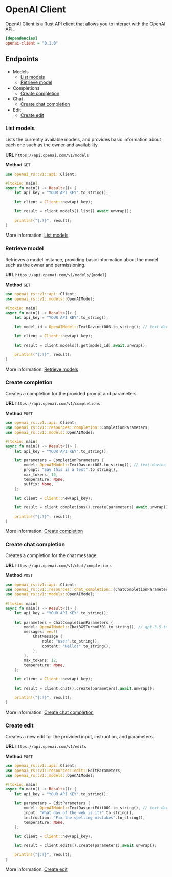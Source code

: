 # OpenAI Client

OpenAI Client is a Rust API client that allows you to interact with the OpenAI API.

```ini
[dependencies]
openai-client = "0.1.0"
```

## Endpoints

- Models
  - [List models](#list-models)
  - [Retrieve model](#retrieve-model)
- Completions
  - [Create completion](#create-completion)
- Chat
  - [Create chat completion](#create-chat-completion)
- Edit
  - [Create edit](#create-edit)

### List models

Lists the currently available models, and provides basic information about each one such as the owner and availability.

**URL** `https://api.openai.com/v1/models`

**Method** `GET`

```rs
use openai_rs::v1::api::Client;

#[tokio::main]
async fn main() -> Result<()> {
    let api_key = "YOUR API KEY".to_string();

    let client = Client::new(api_key);

    let result = client.models().list().await.unwrap();

    println!("{:?}", result);
}
```

More information: [List models](https://platform.openai.com/docs/api-reference/models/list)

### Retrieve model

Retrieves a model instance, providing basic information about the model such as the owner and permissioning.

**URL** `https://api.openai.com/v1/models/{model}`

**Method** `GET`

```rs
use openai_rs::v1::api::Client;
use openai_rs::v1::models::OpenAIModel;

#[tokio::main]
async fn main() -> Result<()> {
    let api_key = "YOUR API KEY".to_string();

    let model_id = OpenAIModel::TextDavinci003.to_string(); // text-davinci-003

    let client = Client::new(api_key);

    let result = client.models().get(model_id).await.unwrap();

    println!("{:?}", result);
}
```

More information: [Retrieve models](https://platform.openai.com/docs/api-reference/models/retrieve)

### Create completion

Creates a completion for the provided prompt and parameters.

**URL** `https://api.openai.com/v1/completions`

**Method** `POST`

```rs
use openai_rs::v1::api::Client;
use openai_rs::v1::resources::completion::CompletionParameters;
use openai_rs::v1::models::OpenAIModel;

#[tokio::main]
async fn main() -> Result<()> {
    let api_key = "YOUR API KEY".to_string();

    let parameters = CompletionParameters {
        model: OpenAIModel::TextDavinci003.to_string(), // text-davinci-003
        prompt: "Say this is a test".to_string(),
        max_tokens: 10,
        temperature: None,
        suffix: None,
    };

    let client = Client::new(api_key);

    let result = client.completions().create(parameters).await.unwrap();

    println!("{:?}", result);
}
```

More information: [Create completion](https://platform.openai.com/docs/api-reference/completions/create)

### Create chat completion

Creates a completion for the chat message.

**URL** `https://api.openai.com/v1/chat/completions`

**Method** `POST`

```rs
use openai_rs::v1::api::Client;
use openai_rs::v1::resources::chat_completion::{ChatCompletionParameters, ChatMessage};
use openai_rs::v1::models::OpenAIModel;

#[tokio::main]
async fn main() -> Result<()> {
    let api_key = "YOUR API KEY".to_string();

    let parameters = ChatCompletionParameters {
        model: OpenAIModel::Chat3X5Turbo0301.to_string(), // gpt-3.5-turbo-0301
        messages: vec![
            ChatMessage {
                role: "user".to_string(),
                content: "Hello!".to_string(),
            },
        ],
        max_tokens: 12,
        temperature: None,
    };

    let client = Client::new(api_key);

    let result = client.chat().create(parameters).await.unwrap();

    println!("{:?}", result);
}
```

More information: [Create chat completion](https://platform.openai.com/docs/api-reference/chat/create)

### Create edit

Creates a new edit for the provided input, instruction, and parameters.

**URL** `https://api.openai.com/v1/edits`

**Method** `POST`

```rs
use openai_rs::v1::api::Client;
use openai_rs::v1::resources::edit::EditParameters;
use openai_rs::v1::models::OpenAIModel;

#[tokio::main]
async fn main() -> Result<()> {
    let api_key = "YOUR API KEY".to_string();

    let parameters = EditParameters {
        model: OpenAIModel::TextDavinciEdit001.to_string(), // text-davinci-edit-001
        input: "What day of the wek is it?".to_string(),
        instruction: "Fix the spelling mistakes".to_string(),
        temperature: None,
    };

    let client = Client::new(api_key);

    let result = client.edits().create(parameters).await.unwrap();

    println!("{:?}", result);
}
```

More information: [Create edit](https://platform.openai.com/docs/api-reference/edits/create)
